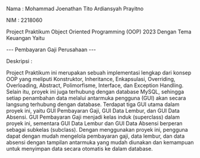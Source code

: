 Nama : Mohammad Joenathan Tito Ardiansyah Prayitno

NIM  : 2218060

Project Praktikum Object Oriented Programming (OOP) 2023
Dengan Tema Keuangan Yaitu

--- Pembayaran Gaji Perusahaan ---

Deskripsi :

Project Praktikum ini merupakan sebuah implementasi lengkap dari konsep OOP yang meliputi Konstruktor, Inheritance, Enkapsulasi, 
Overriding, Overloading, Abstract, Polimorfisme, Interface, dan Exception Handling. Selain itu, proyek ini juga terhubung dengan 
database MySQL, sehingga setiap penambahan data melalui antarmuka pengguna (GUI) akan secara langsung terhubung dengan database. 
Terdapat tiga GUI utama dalam proyek ini, yaitu GUI Pembayaran Gaji, GUI Data Lembur, dan GUI Data Absensi. GUI Pembayaran Gaji 
menjadi kelas induk (superclass) dalam proyek ini, sementara GUI Data Lembur dan GUI Data Absensi berperan sebagai subkelas (subclass). 
Dengan menggunakan proyek ini, pengguna dapat dengan mudah mengelola pembayaran gaji, data lembur, dan data absensi dengan tampilan 
antarmuka yang mudah diunakan dan kemampuan untuk menyimpan data secara otomatis ke dalam database.

